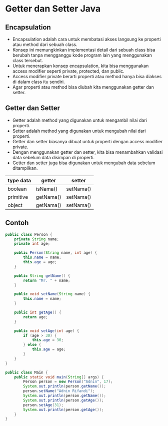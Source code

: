 # Getter dan Setter Java

## Encapsulation

- Encapsulation adalah cara untuk membatasi akses langsung ke properti atau method dari sebuah class.
- Konsep ini memungkinkan implementasi detail dari sebuah class bisa berubah tanpa mengganggu kode program lain yang menggunakan class tersebut.
- Untuk menerapkan konsep encapsulation, kita bisa menggunakan access modifier seperti private, protected, dan public.
- Access modifier private berarti properti atau method hanya bisa diakses di dalam class itu sendiri.
- Agar properti atau method bisa diubah kita menggunakan getter dan setter.

## Getter dan Setter

- Getter adalah method yang digunakan untuk mengambil nilai dari properti.
- Setter adalah method yang digunakan untuk mengubah nilai dari properti.
- Getter dan setter biasanya dibuat untuk properti dengan access modifier private.
- Dengan menggunakan getter dan setter, kita bisa menambahkan validasi data sebelum data disimpan di properti.
- Getter dan setter juga bisa digunakan untuk mengubah data sebelum ditampilkan.

|type data|getter|setter|
|---|---|---|
|boolean|isNama()|setNama()|
|primitive|getNama()|setNama()|
|object|getNama()|setNama()|

## Contoh

```java
public class Person {
    private String name;
    private int age;

    public Person(String name, int age) {
        this.name = name;
        this.age = age;
    }

    public String getName() {
        return "Mr. " + name;
    }

    public void setName(String name) {
        this.name = name;
    }

    public int getAge() {
        return age;
    }

    public void setAge(int age) {
        if (age > 30) {
            this.age = 30;
        } else {
            this.age = age;
        }
    }
}
```

```java
public class Main {
    public static void main(String[] args) {
        Person person = new Person("Adnin", 17);
        System.out.println(person.getName());
        person.setName("Adnin Rifandi");
        System.out.println(person.getName());
        System.out.println(person.getAge());
        person.setAge(31);
        System.out.println(person.getAge());
    }
}
```